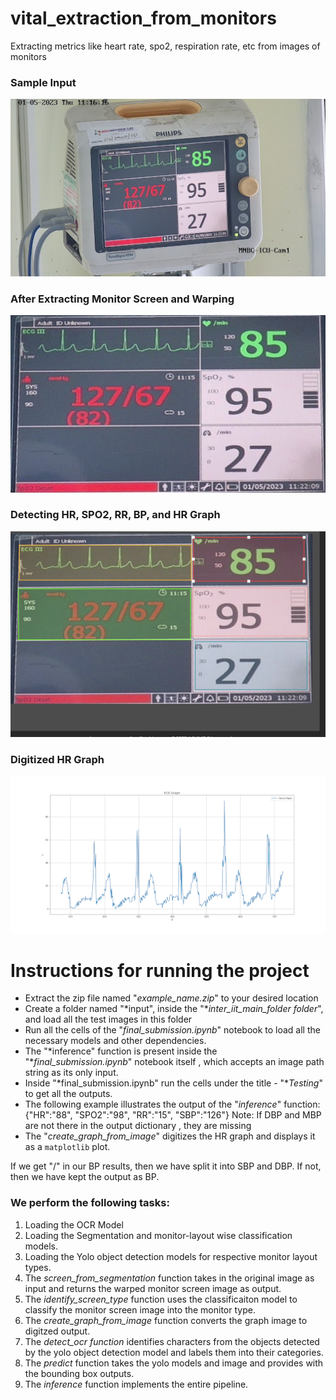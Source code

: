 # vital_extraction_from_monitors
Extracting metrics like heart rate, spo2, respiration rate, etc from images of monitors

### Sample Input

![alt text](https://github.com/Aman-garg-IITian/vital_extraction_from_monitors/blob/main/sample_images/sample_input.jpeg?raw=true)

### After Extracting Monitor Screen and Warping

![alt text](https://github.com/Aman-garg-IITian/vital_extraction_from_monitors/blob/main/sample_images/extracted_warped_screen.jpeg?raw=true)

### Detecting HR, SPO2, RR, BP, and HR Graph

![alt text](https://github.com/Aman-garg-IITian/vital_extraction_from_monitors/blob/main/sample_images/vital_detection_sample.png?raw=true)

### Digitized HR Graph

![alt text](https://github.com/Aman-garg-IITian/vital_extraction_from_monitors/blob/main/sample_images/Hr_graph_digitized_sample.png?raw=true)

# Instructions for running the project

 - Extract the zip file named "*example_name.zip*" to your desired location
 - Create a folder named "*input", inside the  "**inter_iit_main_folder folder*", and load all the test images in this folder 
 - Run all the cells of the "*final_submission.ipynb*" notebook to load all the necessary models and other dependencies.
 - The "*inference" function is present inside the "**final_submission.ipynb*" notebook itself , which accepts an image path string as its only input.
 - Inside "*final_submission.ipynb"  run the cells under the title - "**Testing*" to get all the outputs.
 - The following example illustrates the output of the "*inference*" function:
		{"HR":"88", "SPO2":"98", "RR":"15", "SBP":"126"}
Note: If DBP and MBP are not there in the output dictionary , they are missing
- The "*create_graph_from_image*" digitizes the HR graph and displays it as a `matplotlib` plot. 

If we get "/" in our BP results, then we have split it into SBP and DBP. If not, then we have kept the output as BP.
### We perform the following tasks:
1. Loading the OCR Model
2. Loading the Segmentation and monitor-layout wise classification models.
3. Loading the Yolo object detection models for respective monitor layout types.
4. The *screen_from_segmentation* function takes in the original image as input and returns the warped monitor screen image as output. 
5. The *identify_screen_type* function uses the classificaiton model to classify the monitor screen image into the monitor type.
6. The *create_graph_from_image* function converts the graph image to digitzed output.
7. The *detect_ocr function* identifies characters from the objects detected by the yolo object detection model and labels them into their categories.
8. The *predict* function takes the yolo models and image and provides with the bounding box outputs.
9. The *inference* function implements the entire pipeline.
